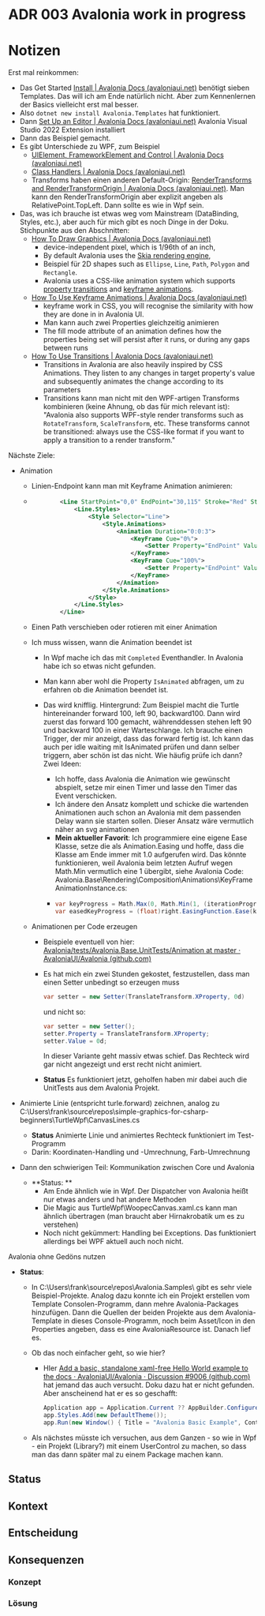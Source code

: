 # ADR 003 Avalonia work in progress
# Notizen

Erst mal reinkommen:

* Das Get Started [Install | Avalonia Docs (avaloniaui.net)](https://docs.avaloniaui.net/docs/get-started/install) benötigt sieben Templates. Das will ich am Ende natürlich nicht. Aber zum Kennenlernen der Basics vielleicht erst mal besser.
* Also `dotnet new install Avalonia.Templates` hat funktioniert.
* Dann [Set Up an Editor | Avalonia Docs (avaloniaui.net)](https://docs.avaloniaui.net/docs/get-started/set-up-an-editor) Avalonia Visual Studio 2022 Extension installiert
* Dann das Beispiel gemacht. 
* Es gibt Unterschiede zu WPF, zum Beispiel
  * [UIElement, FrameworkElement and Control | Avalonia Docs (avaloniaui.net)](https://docs.avaloniaui.net/docs/get-started/wpf/uielement-frameworkelement-and-control)
  * [Class Handlers | Avalonia Docs (avaloniaui.net)](https://docs.avaloniaui.net/docs/get-started/wpf/class-handlers)
  * Transforms haben einen anderen Default-Origin: [RenderTransforms and RenderTransformOrigin | Avalonia Docs (avaloniaui.net)](https://docs.avaloniaui.net/docs/get-started/wpf/rendertransforms-and-rendertransformorigin). Man kann den RenderTransformOrigin aber explizit angeben als RelativePoint.TopLeft. Dann sollte es wie in Wpf sein.
* Das, was ich brauche ist etwas weg vom Mainstream (DataBinding, Styles, etc.), aber auch für mich gibt es noch Dinge in der Doku. Stichpunkte aus den Abschnitten:
  * [How To Draw Graphics | Avalonia Docs (avaloniaui.net)](https://docs.avaloniaui.net/docs/guides/graphics-and-animation/graphics-and-animations)
    * device-independent pixel, which is 1/96th of an inch,
    * By default Avalonia uses the [Skia rendering engine](https://skia.org/),
    * Beispiel für 2D shapes such as `Ellipse`, `Line`, `Path`, `Polygon` and `Rectangle`.
    * Avalonia uses a CSS-like animation system which supports [property transitions](https://docs.avaloniaui.net/docs/guides/graphics-and-animation/transitions) and [keyframe animations](https://docs.avaloniaui.net/docs/guides/graphics-and-animation/keyframe-animations).
  * [How To Use Keyframe Animations | Avalonia Docs (avaloniaui.net)](https://docs.avaloniaui.net/docs/guides/graphics-and-animation/keyframe-animations)
    *  keyframe work in CSS, you will recognise the similarity with how they are done in in Avalonia UI.
    * Man kann auch zwei Properties gleichzeitig animieren
    * The fill mode attribute of an animation defines how the properties being set will persist after it runs, or during any gaps between runs
  * [How To Use Transitions | Avalonia Docs (avaloniaui.net)](https://docs.avaloniaui.net/docs/guides/graphics-and-animation/transitions)
    * Transitions in Avalonia are also heavily inspired by CSS Animations. They listen to any changes in target property's value and subsequently animates the change according to its parameters
    * Transitions kann man nicht mit den WPF-artigen Transforms kombinieren (keine Ahnung, ob das für mich relevant ist): "Avalonia also supports WPF-style render transforms such as `RotateTransform`, `ScaleTransform`, etc. These transforms cannot be transitioned: always use the CSS-like format if you want to apply a transition to a render transform."

Nächste Ziele:

* Animation

  * Linien-Endpoint kann man mit Keyframe Animation animieren:
  * ```xml
            <Line StartPoint="0,0" EndPoint="30,115" Stroke="Red" StrokeThickness="1">
                <Line.Styles>
                    <Style Selector="Line">
                        <Style.Animations>
                            <Animation Duration="0:0:3">
                                <KeyFrame Cue="0%">
                                    <Setter Property="EndPoint" Value="0,0"></Setter>
                                </KeyFrame>
                                <KeyFrame Cue="100%">
                                    <Setter Property="EndPoint" Value="30,115"></Setter>
                                </KeyFrame>
                            </Animation>
                        </Style.Animations>
                    </Style>
                </Line.Styles>
            </Line>
    ```
  * Einen Path verschieben oder rotieren mit einer Animation
  * Ich muss wissen, wann die Animation beendet ist

    * In Wpf mache ich das mit `Completed` Eventhandler. In Avalonia habe ich so etwas nicht gefunden.
    * Man kann aber wohl die Property `IsAnimated` abfragen, um zu erfahren ob die Animation beendet ist.
    * Das wird knifflig. Hintergrund: Zum Beispiel macht die Turtle hintereinander forward 100, left 90, backward100. Dann wird zuerst das forward 100 gemacht, währenddessen stehen left 90 und backward 100 in einer Warteschlange. Ich brauche einen Trigger, der mir anzeigt, dass das forward fertig ist. Ich kann das auch per idle waiting mit IsAnimated prüfen und dann selber triggern, aber schön ist das nicht. Wie häufig prüfe ich dann? Zwei Ideen:

      * Ich hoffe, dass Avalonia die Animation wie gewünscht abspielt, setze mir einen Timer und lasse den Timer das Event verschicken.
      * Ich ändere den Ansatz komplett und schicke die wartenden Animationen auch schon an Avalonia mit dem passenden Delay wann sie starten sollen. Dieser Ansatz wäre vermutlich näher an svg animationen
      * **Mein aktueller Favorit**: Ich programmiere eine eigene Ease Klasse, setze die als Animation.Easing und hoffe, dass die Klasse am Ende immer mit 1.0 aufgerufen wird. Das könnte funktionieren, weil Avalonia beim letzten Aufruf wegen Math.Min vermutlich eine 1 übergibt, siehe Avalonia Code: Avalonia.Base\Rendering\Composition\Animations\KeyFrameAnimationInstance.cs:
      * ```csharp
        var keyProgress = Math.Max(0, Math.Min(1, (iterationProgress - left.Key) / (right.Key - left.Key)));
        var easedKeyProgress = (float)right.EasingFunction.Ease(keyProgress);
        ```

  * Animationen per Code erzeugen

    * Beispiele eventuell von hier: [Avalonia/tests/Avalonia.Base.UnitTests/Animation at master · AvaloniaUI/Avalonia (github.com)](https://github.com/AvaloniaUI/Avalonia/tree/master/tests/Avalonia.Base.UnitTests/Animation)

    * Es hat mich ein zwei Stunden gekostet, festzustellen, dass man einen Setter unbedingt so erzeugen muss
      ```csharp
      var setter = new Setter(TranslateTransform.XProperty, 0d)
      ```

      und nicht so:

      ```csharp
      var setter = new Setter();
      setter.Property = TranslateTransform.XProperty;
      setter.Value = 0d;
      ```

      In dieser Variante geht massiv etwas schief. Das Rechteck wird gar nicht angezeigt und erst recht nicht animiert.
    
    * **Status** Es funktioniert jetzt, geholfen haben mir dabei auch die UnitTests aus dem Avalonia Projekt.

* Animierte Linie (entspricht turle.forward) zeichnen, analog zu C:\Users\frank\source\repos\simple-graphics-for-csharp-beginners\TurtleWpf\CanvasLines.cs

  * **Status** Animierte Linie und animiertes Rechteck funktioniert im Test-Programm
  * Darin: Koordinaten-Handling und -Umrechnung, Farb-Umrechnung
* Dann den schwierigen Teil: Kommunikation zwischen Core und Avalonia 
  * **Status: ** 
    * Am Ende ähnlich wie in Wpf. Der Dispatcher von Avalonia heißt nur etwas anders und hat andere Methoden
    * Die Magic aus TurtleWpf\WoopecCanvas.xaml.cs kann man ähnlich übertragen (man braucht aber Hirnakrobatik um es zu verstehen)
    * Noch nicht gekümmert: Handling bei Exceptions. Das funktioniert allerdings bei WPF aktuell auch noch nicht.

Avalonia ohne Gedöns nutzen

* **Status**:
  
  * In C:\Users\frank\source\repos\Avalonia.Samples\ gibt es sehr viele Beispiel-Projekte. Analog dazu konnte ich ein Projekt erstellen vom Template Consolen-Programm, dann mehre Avalonia-Packages hinzufügen. Dann die Quellen der beiden Projekte aus dem Avalonia-Template in dieses Console-Programm, noch beim Asset/Icon in den Properties angeben, dass es eine AvaloniaResource ist. Danach lief es.
  * Ob das noch einfacher geht, so wie hier? 
  
      * HIer [Add a basic, standalone xaml-free Hello World example to the docs · AvaloniaUI/Avalonia · Discussion #9006 (github.com)](https://github.com/AvaloniaUI/Avalonia/discussions/9006) hat jemand das auch versucht. Doku dazu hat er nicht gefunden. Aber anscheinend hat er es so geschafft:
        ```csharp
        Application app = Application.Current ?? AppBuilder.Configure<Application>().UsePlatformDetect().SetupWithoutStarting().Instance;
        app.Styles.Add(new DefaultTheme());
        app.Run(new Window() { Title = "Avalonia Basic Example", Content = "Hello Avalonia!" });
        ```
  * Als nächstes müsste ich versuchen, aus dem Ganzen - so wie in Wpf - ein Projekt (Library?) mit einem UserControl zu machen, so dass man das dann später mal zu einem Package machen kann.
  
      
  
  





## Status

## Kontext
## Entscheidung
## Konsequenzen
### Konzept

### Lösung

